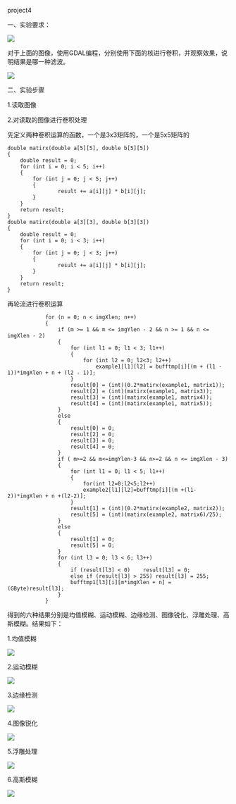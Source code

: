 project4

一、实验要求：

![](https://github.com/lovelyfanzi/information/blob/master/lina.jpg?raw=true)

对于上面的图像，使用GDAL编程，分别使用下面的核进行卷积，并观察效果，说明结果是哪一种滤波。

![](https://github.com/lovelyfanzi/information/blob/master/request.jpg?raw=true)

二、实验步骤

1.读取图像

2.对读取的图像进行卷积处理

先定义两种卷积运算的函数，一个是3x3矩阵的，一个是5x5矩阵的

```
double matirx(double a[5][5], double b[5][5])
{
	double result = 0;
	for (int i = 0; i < 5; i++)
	{
		for (int j = 0; j < 5; j++)
		{
				result += a[i][j] * b[i][j];
		}
	}
	return result;
}
double matirx(double a[3][3], double b[3][3])
{
	double result = 0;
	for (int i = 0; i < 3; i++)
	{
		for (int j = 0; j < 3; j++)
		{
				result += a[i][j] * b[i][j];
		}
	}
	return result;
}
```

再轮流进行卷积运算

```
			for (n = 0; n < imgXlen; n++)
			{
				if (m >= 1 && m <= imgYlen - 2 && n >= 1 && n <= imgXlen - 2)
				{
					for (int l1 = 0; l1 < 3; l1++)
					{
						for (int l2 = 0; l2<3; l2++)
							example1[l1][l2] = bufftmp[i][(m + (l1 - 1))*imgXlen + n + (l2 - 1)];
					}
					result[0] = (int)(0.2*matirx(example1, matrix1));
					result[2] = (int)(matirx(example1, matrix3));
					result[3] = (int)(matirx(example1, matrix4));
					result[4] = (int)(matirx(example1, matrix5));
				}
				else
				{
					result[0] = 0;
					result[2] = 0;
					result[3] = 0;
					result[4] = 0;
				}
				if ( m>=2 && m<=imgYlen-3 && n>=2 && n <= imgXlen - 3)
				{
					for (int l1 = 0; l1 < 5; l1++)
					{
						for(int l2=0;l2<5;l2++)
						example2[l1][l2]=bufftmp[i][(m +(l1-2))*imgXlen + n +(l2-2)];
					}
					result[1] = (int)(0.2*matirx(example2, matrix2));
					result[5] = (int)(matirx(example2, matrix6)/25);
				}
				else
				{
					result[1] = 0;
					result[5] = 0;
				}
				for (int l3 = 0; l3 < 6; l3++)
				{
					if (result[l3] < 0)    result[l3] = 0;
					else if (result[l3] > 255) result[l3] = 255;
					bufftmp1[l3][i][m*imgXlen + n] = (GByte)result[l3];
				}
			}
```

得到的六种结果分别是均值模糊、运动模糊、边缘检测、图像锐化、浮雕处理、高斯模糊。结果如下：

1.均值模糊

![](https://github.com/lovelyfanzi/information/blob/master/output1.jpg?raw=true)

2.运动模糊

![](https://github.com/lovelyfanzi/information/blob/master/output2.jpg?raw=true)

3.边缘检测

![](https://github.com/lovelyfanzi/information/blob/master/output3.jpg?raw=true)

4.图像锐化

![](https://github.com/lovelyfanzi/information/blob/master/output4.jpg?raw=true)

5.浮雕处理

![](https://github.com/lovelyfanzi/information/blob/master/output5.jpg?raw=true)



6.高斯模糊

![](https://github.com/lovelyfanzi/information/blob/master/output6.jpg?raw=true)